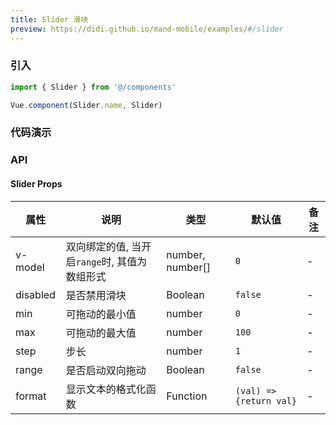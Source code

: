 ```yaml
---
title: Slider 滑块
preview: https://didi.github.io/mand-mobile/examples/#/slider
---
```


### 引入

```javascript
import { Slider } from '@/components'

Vue.component(Slider.name, Slider)
```

### 代码演示
<!-- DEMO -->

### API

#### Slider Props
|属性 | 说明 | 类型 | 默认值 | 备注|
|----|-----|------|------|------|
|v-model|双向绑定的值, 当开启<code>range</code>时, 其值为数组形式</code>|number, number[]|`0`|-|
|disabled|是否禁用滑块|Boolean|`false`|-|
|min|可拖动的最小值|number|`0`|-|
|max|可拖动的最大值|number|`100`|-|
|step|步长|number|`1`|-|
|range|是否启动双向拖动|Boolean|`false`|-|
|format|显示文本的格式化函数|Function|`(val) => {return val}`|-|
